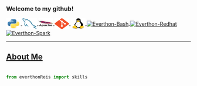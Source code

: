 
### Welcome to my github!
<div style="display: inline_block; flex-direction: row">
  <a href="https://github.com/everthonnreis">
  <img align="center" alt="Everthon-Python" height="30" width="40" src="https://raw.githubusercontent.com/devicons/devicon/master/icons/python/python-original.svg">
  <img align="center" alt="Everthon-Mysql" height="30" width="40" src="https://raw.githubusercontent.com/devicons/devicon/master/icons/mysql/mysql-original.svg">
  <img align="center" alt="Everthon-Apache" height="30" width="40" src="https://raw.githubusercontent.com/devicons/devicon/master/icons/apache/apache-original-wordmark.svg">
  <img align="center" alt="Everthon-Git" height="30" width="40" src="https://raw.githubusercontent.com/devicons/devicon/master/icons/git/git-original.svg">
  <img align="center" alt="Everthon-Linux" height="30" width="40" src="https://raw.githubusercontent.com/devicons/devicon/master/icons/linux/linux-original.svg">
  <img align="center" alt="Everthon-Bash" height="30" width="40" src="https://cdn.jsdelivr.net/gh/devicons/devicon/icons/bash/bash-original.svg"/>
  <img align="center" alt="Everthon-Redhat" height="30" width="40" src="https://cdn.jsdelivr.net/gh/devicons/devicon/icons/redhat/redhat-original.svg" />
  <img align="center" alt="Everthon-Spark" height="30" width="40" src="https://symbols.getvecta.com/stencil_74/36_apache-spark-icon.9ed987df05.svg" />

</div>
  
---
  
 ## About Me 
  
```js
  
from everthonReis import skills
  
```
